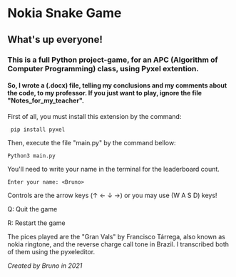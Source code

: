 # Nokia Snake Game
## What's up everyone!
    
### This is a full Python project-game, for an APC (Algorithm of Computer Programming) class,  using Pyxel extention.
#### So, I wrote a (.docx) file, telling my conclusions and my comments about the code, to my professor. If you just want to play, ignore the file "Notes_for_my_teacher".

First of all, you must install this extension by the command:
```
 pip install pyxel
```
Then, execute the file "main.py" by the command bellow:
```
Python3 main.py
```

You'll need to write your name in the terminal for the leaderboard count.
```
Enter your name: <Bruno>
```

Controls are the arrow keys (↑ ← ↓ →) or you may use (W A S D) keys!

Q: Quit the game

R: Restart the game

The pices played are the "Gran Vals" by Francisco Tárrega, also known as nokia ringtone, and the reverse charge call tone in Brazil. I transcribed both of them using the pyxeleditor.

*Created by Bruno in 2021*
